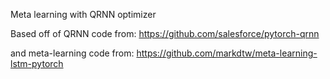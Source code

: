 Meta learning with QRNN optimizer

Based off of QRNN code from: 
https://github.com/salesforce/pytorch-qrnn

and meta-learning code from: 
https://github.com/markdtw/meta-learning-lstm-pytorch
